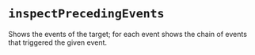 # `inspectPrecedingEvents`

Shows the events of the target; for each event shows the chain of events that triggered the given event.
